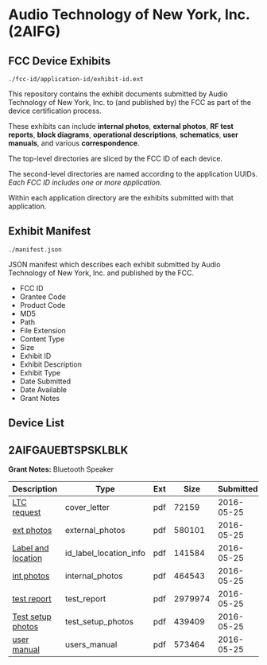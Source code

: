 # Audio Technology of New York, Inc. (2AIFG)
## FCC Device Exhibits

```
./fcc-id/application-id/exhibit-id.ext
```

This repository contains the exhibit documents submitted by Audio Technology of New York, Inc. to (and published by) the FCC as part of the device certification process.

These exhibits can include **internal photos**, **external photos**, **RF test reports**, **block diagrams**, **operational descriptions**, **schematics**, **user manuals**, and various **correspondence**.

The top-level directories are sliced by the FCC ID of each device.

The second-level directories are named according to the application UUIDs. *Each FCC ID includes one or more application.*

Within each application directory are the exhibits submitted with that application. 

## Exhibit Manifest

```
./manifest.json
```

JSON manifest which describes each exhibit submitted by Audio Technology of New York, Inc. and published by the FCC.

- FCC ID
- Grantee Code
- Product Code
- MD5
- Path
- File Extension
- Content Type
- Size
- Exhibit ID
- Exhibit Description
- Exhibit Type
- Date Submitted
- Date Available
- Grant Notes

## Device List
## 2AIFGAUEBTSPSKLBLK
**Grant Notes:** Bluetooth Speaker

| Description | Type | Ext | Size | Submitted | Available |
| ----------- | ---- | --- | ---- | --------- | --------- |
| [LTC request](2AIFGAUEBTSPSKLBLK/494ce5fb760b9ebe1415aeff412b3f79/3003854.pdf) | cover_letter | pdf | 72159 | 2016-05-25 | 2016-05-25 |
| [ext photos](2AIFGAUEBTSPSKLBLK/494ce5fb760b9ebe1415aeff412b3f79/3003855.pdf) | external_photos | pdf | 580101 | 2016-05-25 | 2016-05-25 |
| [Label and location](2AIFGAUEBTSPSKLBLK/494ce5fb760b9ebe1415aeff412b3f79/3003856.pdf) | id_label_location_info | pdf | 141584 | 2016-05-25 | 2016-05-25 |
| [int photos](2AIFGAUEBTSPSKLBLK/494ce5fb760b9ebe1415aeff412b3f79/3003858.pdf) | internal_photos | pdf | 464543 | 2016-05-25 | 2016-05-25 |
| [test report](2AIFGAUEBTSPSKLBLK/494ce5fb760b9ebe1415aeff412b3f79/3003857.pdf) | test_report | pdf | 2979974 | 2016-05-25 | 2016-05-25 |
| [Test setup photos](2AIFGAUEBTSPSKLBLK/494ce5fb760b9ebe1415aeff412b3f79/3003859.pdf) | test_setup_photos | pdf | 439409 | 2016-05-25 | 2016-05-25 |
| [user manual](2AIFGAUEBTSPSKLBLK/494ce5fb760b9ebe1415aeff412b3f79/3003860.pdf) | users_manual | pdf | 573464 | 2016-05-25 | 2016-05-25 |
